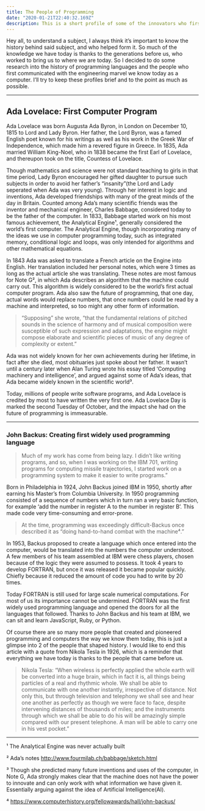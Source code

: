 ```yaml
---
title: The People of Programming
date: "2020-01-21T22:40:32.169Z"
description: This is a short profile of some of the innovators who first wrote programming languages for a computer
---
```


Hey all, to understand a subject, I always think it’s important to know the history behind said subject, and who helped form it. So much of the knowledge we have today is thanks to the generations before us, who worked to bring us to where we are today. So I decided to do some research into the history of programming languages and the people who first communicated with the engineering marvel we know today as a computer. I’ll try to keep these profiles brief and to the point as much as possible.

---
## Ada Lovelace: First Computer Program

Ada Lovelace was born Augusta Ada Byron, in London on December 10, 1815 to Lord and Lady Byron. Her father, the Lord Byron, was a famed English poet known for his writings as well as his work in the Greek War of Independence, which made him a revered figure in Greece. In 1835, Ada married William King-Noel, who in 1838 became the first Earl of Lovelace, and thereupon took on the title, Countess of Lovelace.

Though mathematics and science were not standard teaching to girls in that time period, Lady Byron encouraged her gifted daughter to pursue such subjects in order to avoid her father’s “insanity”(the Lord and Lady seperated when Ada was very young). Through her interest in logic and inventions, Ada developed friendships with many of the great minds of the day in Britain. Counted among Ada’s many scientific friends was the inventor and mechanical engineer, Charles Babbage, considered today to be the father of the computer. In 1833, Babbage started work on his most famous achievement, the Analytical Engine¹, generally considered the world’s first computer. The Analytical Engine, though incorporating many of the ideas we use in computer programming today, such as integrated memory, conditional logic and loops, was only intended for algorithms and other mathematical equations.

In 1843 Ada was asked to translate a French article on the Engine into English. Her translation included her personal notes, which were 3 times as long as the actual article she was translating. These notes are most famous for Note G², in which Ada describes an algorithm that the machine could carry out. This algorithm is widely considered to be the world’s first actual computer program. Ada also saw the future of programming, that one day, actual words would replace numbers, that once numbers could be read by a machine and interpreted, so too might any other form of information.

>“Supposing” she wrote, “that the fundamental relations of pitched sounds in the science of harmony and of musical composition were susceptible of such expression and adaptations, the engine might compose elaborate and scientific pieces of music of any degree of complexity or extent.”

Ada was not widely known for her own achievements during her lifetime, in fact after she died, most obituaries just spoke about her father. It wasn’t until a century later when Alan Turing wrote his essay titled ‘Computing machinery and intelligence’, and argued against some of Ada’s ideas, that Ada became widely known in the scientific world³.

Today, millions of people write software programs, and Ada Lovelace is credited by most to have written the very first one. Ada Lovelace Day is marked the second Tuesday of October, and the impact she had on the future of programming is immeasurable.

---

### John Backus: Creating first widely used programming language

> Much of my work has come from being lazy. I didn’t like writing programs, and so, when I was working on the IBM 701, writing programs for computing missile trajectories, I started work on a programming system to make it easier to write programs.”

Born in Philadelphia in 1924, John Backus joined IBM in 1950, shortly after earning his Master’s from Columbia University. In 1950 programming consisted of a sequence of numbers which in turn ran a very basic function, for example ‘add the number in register A to the number in register B’. This made code very time-consuming and error-prone.

> At the time, programming was exceedingly difficult-Backus once described it as “doing hand-to-hand combat with the machine⁴.”

In 1953, Backus proposed to create a language which once entered into the computer, would be translated into the numbers the computer understood. A few members of his team assembled at IBM were chess players, chosen because of the logic they were assumed to possess. It took 4 years to develop FORTRAN, but once it was released it became popular quickly. Chiefly because it reduced the amount of code you had to write by 20 times.

Today FORTRAN is still used for large scale numerical computations. For most of us its importance cannot be undermined. FORTRAN was the first widely used programming language and opened the doors for all the languages that followed. Thanks to John Backus and his team at IBM, we can sit and learn JavaScript, Ruby, or Python.

Of course there are so many more people that created and pioneered programming and computers the way we know them today, this is just a glimpse into 2 of the people that shaped history. I would like to end this article with a quote from Nikola Tesla in 1926, which is a reminder that everything we have today is thanks to the people that came before us.

> Nikola Tesla: “When wireless is perfectly applied the whole earth will be converted into a huge brain, which in fact it is, all things being particles of a real and rhythmic whole. We shall be able to communicate with one another instantly, irrespective of distance. Not only this, but through television and telephony we shall see and hear one another as perfectly as though we were face to face, despite intervening distances of thousands of miles; and the instruments through which we shall be able to do his will be amazingly simple compared with our present telephone. A man will be able to carry one in his vest pocket.”

---

¹ The Analytical Engine was never actually built

² Ada’s notes http://www.fourmilab.ch/babbage/sketch.html

³ Though she predicted many future inventions and uses of the computer, in Note G, Ada strongly makes clear that the machine does not have the power to innovate and can only work with what information we have given it. Essentially arguing against the idea of Artificial Intelligence(AI).

⁴ https://www.computerhistory.org/fellowawards/hall/john-backus/


